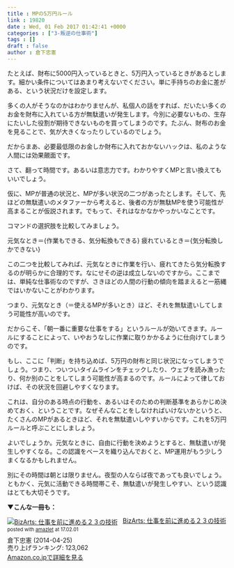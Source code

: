 ```yaml
---
title : MPの5万円ルール
link : 19820
date : Wed, 01 Feb 2017 01:42:41 +0000
categories : ["3-叛逆の仕事術"]
tags : []
draft : false
author : 倉下忠憲
---
```


たとえば、財布に5000円入っているときと、5万円入っているときがあるとします。細かい条件についてはあまり考えないでください。単に手持ちのお金に差がある、という状況だけを設定します。

多くの人がそうなのかはわかりませんが、私個人の話をすれば、だいたい多くのお金を財布に入れている方が無駄遣いが発生します。今別に必要ないもの、生存にたいした役割が期待できないものを買ってしまうのです。たぶん、財布のお金を見ることで、気が大きくなったりしているのでしょう。

だからまあ、必要最低限のお金しか財布に入れておかないハックは、私のような人間には効果覿面です。

さて、翻って時間です。あるいは意志力です。わかりやすくMPと言い換えてもいいでしょう。

仮に、MPが普通の状況と、MPが多い状況の二つがあったとします。そして、先ほどの無駄遣いのメタファーから考えると、後者の方が無駄MPを使う可能性が高まることが仮説されます。でもって、それはなかなかやっかいなことです。

コマンドの選択肢を比較してみましょう。

元気なとき＝{作業もできる、気分転換もできる}
疲れているとき＝{気分転換しかできない}

この二つを比較してみれば、元気なときに作業を行い、疲れてきたら気分転換するのが明らかに合理的です。なにせその逆は成立しないのですから。ここまでは、単純な仕事術なのですが、さきほどの人間の行動の傾向を踏まえると一筋縄ではいかないことがわかります。

つまり、元気なとき（＝使えるMPが多いとき）ほど、それを無駄遣いしてしまう可能性が高いのです。

だからこそ、「朝一番に重要な仕事をする」というルールが効いてきます。ルールにすることによって、いやおうなしに作業に取りかかるように仕向けてしまうのです。

もし、ここに「判断」を持ち込めば、5万円の財布と同じ状況になってしまうでしょう。つまり、ついついタイムラインをチェックしたり、ウェブを読み漁ったり、何か別のことをしてしまう可能性が高まるのです。ルールによって律しておけば、その状況を回避しやすくなります。

これは、自分のある時点の行動を、あるいはそのための判断基準をあらかじめ決めておく、ということです。なぜそんなことをしなければいけないかというと、たくさんのMPがあるときほど、それを無駄遣いしやすいからです。これを5万円ルールと呼ぶことにしましょう。

よいでしょうか。元気なときに、自由に行動を決めようとすると、無駄遣いが発生しやすくなる。この認識をベースを織り込んでおくと、MP運用がもう少しうまくなるかもしれません。

別にその時間は朝とは限りません。夜型の人ならば夜であっても良いでしょう。ともかく、元気に活動できる時間帯こそ、無駄遣いが発生しやすい、という認識はとても大切そうです。

<strong>▼こんな一冊も：</strong>

<div class="amazlet-box" style="margin-bottom:0px;"><div class="amazlet-image" style="float:left;margin:0px 12px 1px 0px;"><a href="http://www.amazon.co.jp/exec/obidos/ASIN/B00JYDQ1SY/rashita1000-22/ref=nosim/" name="amazletlink" target="_blank"><img src="https://images-fe.ssl-images-amazon.com/images/I/410cLGVXI4L._SL160_.jpg" alt="BizArts: 仕事を前に進める２３の技術" style="border: none;" /></a></div><div class="amazlet-info" style="line-height:120%; margin-bottom: 10px"><div class="amazlet-name" style="margin-bottom:10px;line-height:120%"><a href="http://www.amazon.co.jp/exec/obidos/ASIN/B00JYDQ1SY/rashita1000-22/ref=nosim/" name="amazletlink" target="_blank">BizArts: 仕事を前に進める２３の技術</a><div class="amazlet-powered-date" style="font-size:80%;margin-top:5px;line-height:120%">posted with <a href="http://www.amazlet.com/" title="amazlet" target="_blank">amazlet</a> at 17.02.01</div></div><div class="amazlet-detail">倉下忠憲 (2014-04-25)<br />売り上げランキング: 123,062<br /></div><div class="amazlet-sub-info" style="float: left;"><div class="amazlet-link" style="margin-top: 5px"><a href="http://www.amazon.co.jp/exec/obidos/ASIN/B00JYDQ1SY/rashita1000-22/ref=nosim/" name="amazletlink" target="_blank">Amazon.co.jpで詳細を見る</a></div></div></div><div class="amazlet-footer" style="clear: left"></div></div>
